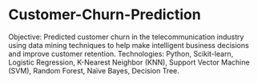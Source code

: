 # Customer-Churn-Prediction
Objective: Predicted customer churn in the telecommunication industry using data mining techniques to help make intelligent business decisions and improve customer retention.
Technologies: Python, Scikit-learn, Logistic Regression, K-Nearest Neighbor (KNN), Support Vector Machine (SVM), Random Forest, Naïve Bayes, Decision Tree.
